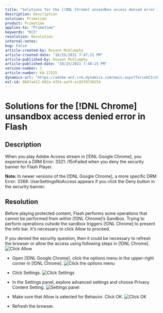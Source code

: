```yaml
---
title: "Solutions for the [!DNL Chrome] unsandbox access denied error in Flash"
description: Description
solution: Primetime
product: Primetime
applies-to: "Primetime"
keywords: "KCS"
resolution: Resolution
internal-notes: 
bug: False
article-created-by: Roxann McGlumphy
article-created-date: "10/25/2021 7:47:21 PM"
article-published-by: Roxann McGlumphy
article-published-date: "10/25/2021 7:48:15 PM"
version-number: 1
article-number: KA-17525
dynamics-url: "https://adobe-ent.crm.dynamics.com/main.aspx?forceUCI=1&pagetype=entityrecord&etn=knowledgearticle&id=6a57365a-cc35-ec11-b6e6-000d3a3485ea"
exl-id: 0847a412-602a-4354-aaf4-ec83f9738254
---
```

# Solutions for the [!DNL Chrome] unsandbox access denied error in Flash

## Description


When you play Adobe Access stream in [!DNL Google Chrome], you experience a DRM Error: 3321: i15nFailed when you deny the security banner for Flash Player.

<b>Note: </b>In newer versions of the [!DNL Google Chrome], a more specific DRM Error: 3368: UserSettingsNoAccess appears if you click the Deny button in the security banner.


## Resolution


Before playing protected content, Flash performs some operations that cannot be performed from within [!DNL Chrome]’s Sandbox. Trying to perform operations outside the sandbox triggers [!DNL Chrome] to present the info bar. It's necessary to click Allow to proceed.

If you denied the security question, then it could be necessary to refresh the browser or allow the access using following steps in [!DNL Chrome].
![Click Allow](https://helpx.adobe.com/content/dam/help/en/adobe-access/kb/error-3321/jcr%3acontent/main-pars/image/chrome_infobar.png "Click Allow")
- Open [!DNL Google Chrome], click the options menu in the upper-right corner in [!DNL Chrome].
   ![Click the options menu](https://helpx.adobe.com/content/dam/help/en/adobe-access/kb/error-3321/jcr%3acontent/main-pars/procedure/proc_par/step_0/step_par/image/setting_menu.png "Click the options menu")


- Click Settings.
   ![Click Settings](https://helpx.adobe.com/content/dam/help/en/adobe-access/kb/error-3321/jcr%3acontent/main-pars/procedure/proc_par/step_1/step_par/image/3.jpg "Click Settings")


- In the Settings panel, explore advanced settings and choose Privacy  Content Setting.
   ![Settings panel](https://helpx.adobe.com/content/dam/help/en/adobe-access/kb/error-3321/jcr%3acontent/main-pars/procedure/proc_par/step_2/step_par/image/5.jpg "Settings panel")


- Make sure that Allow is selected for Behavior. Click OK.
   ![Click OK](https://helpx.adobe.com/content/dam/help/en/adobe-access/kb/error-3321/jcr%3acontent/main-pars/procedure/proc_par/step_3/step_par/image/unsandbox_settings.png "Click OK")


- Refresh the browser.





<br><br>
